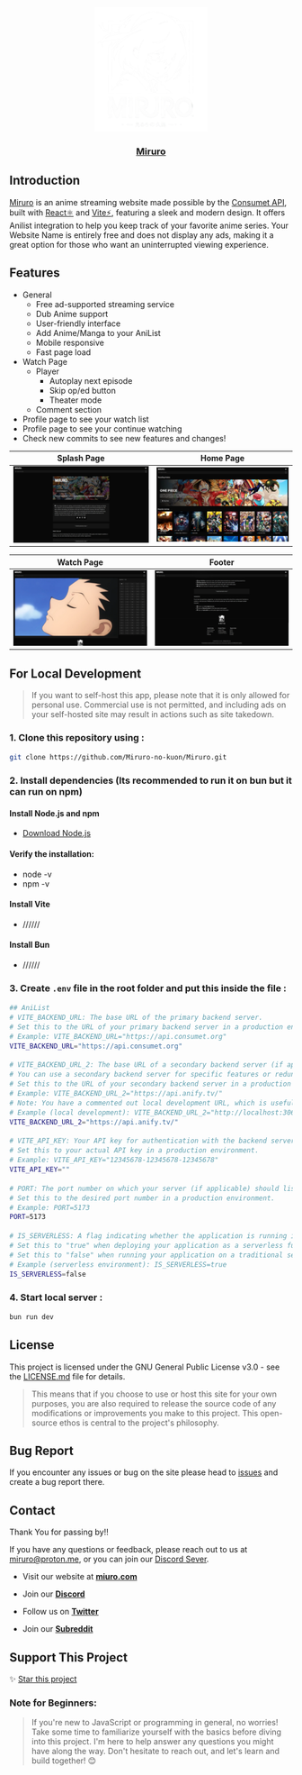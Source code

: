 <p align="center">
  <img src="https://raw.githubusercontent.com/Miruro-no-kuon/Miruro/rise/src/assets/miruro-transparent-white.png" alt="Logo" width="200"/>
</p>
<h3 align="center">
    <a href="https://www.miruro.com">Miruro</a>
</h1>


## Introduction

<p><a href="https://miruro.com">Miruro</a> is an anime streaming website made possible by the <a href="https://github.com/consumet">Consumet API</a>, built with  <a href="https://react.dev/">React⚛️</a> and <a href="https://vitejs.dev/">Vite⚡</a>, featuring a sleek and modern design. It offers Anilist integration to help you keep track of your favorite anime series. Your Website Name is entirely free and does not display any ads, making it a great option for those who want an uninterrupted viewing experience.</p>

## Features

- General
  - Free ad-supported streaming service
  - Dub Anime support
  - User-friendly interface
  - Add Anime/Manga to your AniList
  - Mobile responsive
  - Fast page load
- Watch Page
  - Player
    - Autoplay next episode
    - Skip op/ed button
    - Theater mode
  - Comment section
- Profile page to see your watch list
- Profile page to see your continue watching
- Check new commits to see new features and changes!

| Splash Page | Home Page |
|-------------|-----------|
| ![Splash Page](https://raw.githubusercontent.com/Miruro-no-kuon/.github/main/profile/splash-page.webp) | ![Home Page](https://raw.githubusercontent.com/Miruro-no-kuon/.github/main/profile/home-page.webp) |

| Watch Page | Footer |
|------------|--------|
| ![Watch Page](https://raw.githubusercontent.com/Miruro-no-kuon/.github/main/profile/watch-page.webp) | ![Footer](https://raw.githubusercontent.com/Miruro-no-kuon/.github/main/profile/footer.webp) |

## For Local Development

> If you want to self-host this app, please note that it is only allowed for personal use. Commercial use is not permitted, and including ads on your self-hosted site may result in actions such as site takedown.

### 1. Clone this repository using :

```bash
git clone https://github.com/Miruro-no-kuon/Miruro.git
```

### 2. Install dependencies (Its recommended to run it on bun but it can run on npm)

####    Install Node.js and npm
- [Download Node.js](https://nodejs.org/)
#### Verify the installation: 
- node -v 
- npm -v
#### Install Vite
- //////
####    Install Bun
- //////

### 3. Create `.env` file in the root folder and put this inside the file :

```bash
## AniList
# VITE_BACKEND_URL: The base URL of the primary backend server.
# Set this to the URL of your primary backend server in a production environment.
# Example: VITE_BACKEND_URL="https://api.consumet.org"
VITE_BACKEND_URL="https://api.consumet.org"

# VITE_BACKEND_URL_2: The base URL of a secondary backend server (if applicable).
# You can use a secondary backend server for specific features or redundancy.
# Set this to the URL of your secondary backend server in a production environment.
# Example: VITE_BACKEND_URL_2="https://api.anify.tv/"
# Note: You have a commented out local development URL, which is useful for testing locally.
# Example (local development): VITE_BACKEND_URL_2="http://localhost:3060/"
VITE_BACKEND_URL_2="https://api.anify.tv/"

# VITE_API_KEY: Your API key for authentication with the backend servers.
# Set this to your actual API key in a production environment.
# Example: VITE_API_KEY="12345678-12345678-12345678"
VITE_API_KEY=""

# PORT: The port number on which your server (if applicable) should listen.
# Set this to the desired port number in a production environment.
# Example: PORT=5173
PORT=5173

# IS_SERVERLESS: A flag indicating whether the application is running in a serverless environment.
# Set this to "true" when deploying your application as a serverless function (e.g., on Vercel).
# Set this to "false" when running your application on a traditional server.
# Example (serverless environment): IS_SERVERLESS=true
IS_SERVERLESS=false
```

### 4. Start local server :

```bash
bun run dev
```

## License

This project is licensed under the GNU General Public License v3.0 - see the [LICENSE.md](LICENSE.md) file for details.

> This means that if you choose to use or host this site for your own purposes, you are also required to release the source code of any modifications or improvements you make to this project. This open-source ethos is central to the project's philosophy.

## Bug Report

If you encounter any issues or bug on the site please head to [issues](https://github.com/Miruro-no-kuon/Miruro-no-Kuon/issues) and create a bug report there.

## Contact

Thank You for passing by!!

If you have any questions or feedback, please reach out to us at [miruro@proton.me](mailto:miruro@proton.me), or you can join our [Discord Sever](https://discord.com/invite/4kfypZ96K4).


- Visit our website at **[miuro.com](https://miruro.com)**
  
- Join our **[Discord](https://discord.gg/4kfypZ96K4)**

- Follow us on **[Twitter](https://twitter.com/miruro_official)** 

- Join our **[Subreddit](https://www.reddit.com/r/miruro)**

## Support This Project

✨ [Star this project](https://github.com/Miruro-no-kuon/Miruro-no-Kuon)


### Note for Beginners: 
> If you're new to JavaScript or programming in general, no worries! Take some time to familiarize yourself with the basics before diving into this project. I'm here to help answer any questions you might have along the way. Don't hesitate to reach out, and let's learn and build together! 😊
